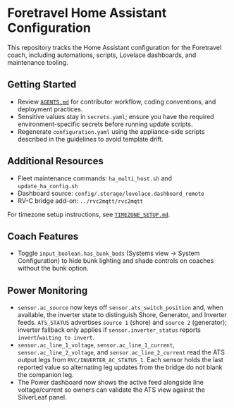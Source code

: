 # Foretravel Home Assistant Configuration

This repository tracks the Home Assistant configuration for the Foretravel coach, including automations, scripts, Lovelace dashboards, and maintenance tooling.

## Getting Started
- Review [`AGENTS.md`](AGENTS.md) for contributor workflow, coding conventions, and deployment practices.
- Sensitive values stay in `secrets.yaml`; ensure you have the required environment-specific secrets before running update scripts.
- Regenerate `configuration.yaml` using the appliance-side scripts described in the guidelines to avoid template drift.

## Additional Resources
- Fleet maintenance commands: `ha_multi_host.sh` and `update_ha_config.sh`
- Dashboard source: `config/.storage/lovelace.dashboard_remote`
- RV-C bridge add-on: `../rvc2mqtt/rvc2mqtt`

For timezone setup instructions, see [`TIMEZONE_SETUP.md`](TIMEZONE_SETUP.md).

## Coach Features
- Toggle `input_boolean.has_bunk_beds` (Systems view → System Configuration) to hide bunk lighting and shade controls on coaches without the bunk option.

## Power Monitoring
- `sensor.ac_source` now keys off `sensor.ats_switch_position` and, when available, the inverter state to distinguish Shore, Generator, and Inverter feeds. `ATS_STATUS` advertises `source 1` (shore) and `source 2` (generator); inverter fallback only applies if `sensor.inverter_status` reports `invert`/`waiting to invert`.
- `sensor.ac_line_1_voltage`, `sensor.ac_line_1_current`, `sensor.ac_line_2_voltage`, and `sensor.ac_line_2_current` read the ATS output legs from `RVC/INVERTER_AC_STATUS_1`. Each sensor holds the last reported value so alternating leg updates from the bridge do not blank the companion leg.
- The Power dashboard now shows the active feed alongside line voltage/current so owners can validate the ATS view against the SilverLeaf panel.
